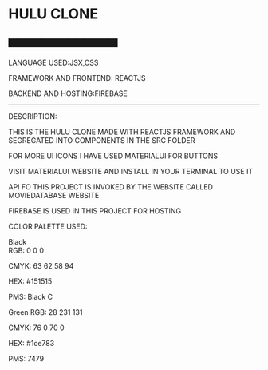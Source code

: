 # HULU CLONE
🎆🎆🎆🎆🎆🎆🎆🎆🎆🎆🎆🎆🎆
-----------------------------------------------------------------------------

LANGUAGE USED:JSX,CSS


FRAMEWORK AND FRONTEND: REACTJS

BACKEND AND HOSTING:FIREBASE



------------------------------------------------------------------------------

DESCRIPTION:


THIS IS THE HULU CLONE MADE WITH REACTJS FRAMEWORK AND SEGREGATED INTO COMPONENTS  IN THE SRC FOLDER 



FOR MORE UI ICONS I HAVE USED MATERIALUI FOR BUTTONS 


VISIT MATERIALUI WEBSITE AND INSTALL IN YOUR TERMINAL TO USE IT 


API FO THIS PROJECT IS INVOKED BY THE WEBSITE CALLED MOVIEDATABASE WEBSITE

FIREBASE IS USED IN THIS PROJECT FOR HOSTING 


COLOR PALETTE USED:  


Black                          
RGB: 0 0 0

CMYK: 63 62 58 94

HEX: #151515

PMS: Black C


Green
RGB: 28 231 131

CMYK: 76 0 70 0

HEX: #1ce783

PMS: 7479










